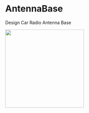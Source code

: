 # AntennaBase
Design Car Radio Antenna Base 

<img src="https://user-images.githubusercontent.com/73147643/147187239-bcb80b46-6026-4731-bbf5-5ee5f2ac6afc.JPG" width="250" />
